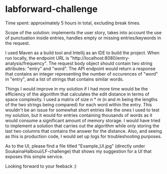 # labforward-challenge

Time spent: approximately 5 hours in total, excluding break times.

Scope of the solution: implements the user story, takes into account the use of punctuation inside entries, handles empty or missing entries/keywords in the request.

I used Maven as a build tool and Intellij as an IDE to build the project. When run locally, the endpoint URL is "http://localhost:8080/entry-analysis/frequency".
The request body object should contain two string attributes: "entry" and "word".
The API endpoint would return a response that contains an integer representing the number of occurences of "word" in "entry", and a list 
of strings that contains similar words.

Things I would improve in my solution if I had more time would be the efficiency of the algorithm that calculates the edit distance in terms of space complexity.
I used a matrix of size n * m (n and m being the lengths of the two strings being compared) for each word within the entry. This wouldn't be an issue for somewhat 
short entries like the ones I used to test my solution, but it would for entries containing thousands of words as it would consume a significant amount of memory storage. 
I would have tried to implement a solution that carries out the algorithm while only storing the last two columns that contains the answer for the distance.
Also, and seeing as this is production code, I would set up logs for troubleshooting purposes.

As to the UI, please find a file titled "Example_UI.jpg" (directly under SoukainaHalbioui/LF-challenge) that shows my suggestion for a UI that exposes 
this simple service.

Looking forward to your feeback :)
